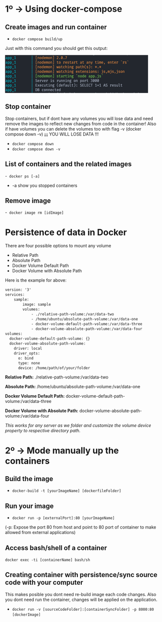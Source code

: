 # 1º -> Using docker-compose 
## Create images and run container


- ```docker compose build/up```

Just with this command you should get this output:


![Container/environment is running!](./containerRunnnig.png?raw=true)


## Stop container
Stop containers, but if dont have any volumes you will lose data and need remove the images to reflect new changes from code in the container!
Also if have volumes you can delete the volumes too with flag -v (docker compose down -v) ¡¡¡ YOU WILL LOSE DATA !!!

- ```docker compose down ```
- ```docker compose down -v ```
  
## List of containers and the related images
-``` docker ps [-a]```
  * -a show you stopped containers

## Remove image
-``` docker image rm [idImage]```

# Persistence of data in Docker
There are four possible options to mount any volume

- Relative Path
- Absolute Path
- Docker Volume Default Path
- Docker Volume with Absolute Path
  
Here is the example for above:
```
version: '3'
services:
    sample:
        image: sample
        volumes:
            - ./relative-path-volume:/var/data-two
            - /home/ubuntu/absolute-path-volume:/var/data-one
            - docker-volume-default-path-volume:/var/data-three
            - docker-volume-absolute-path-volume:/var/data-four
volumes:
  docker-volume-default-path-volume: {}
  docker-volume-absolute-path-volume:
    driver: local
    driver_opts:
      o: bind
      type: none
      device: /home/path/of/your/folder

```

**Relative Path:** ./relative-path-volume:/var/data-two

**Absolute Path:** /home/ubuntu/absolute-path-volume:/var/data-one

**Docker Volume Default Path:** docker-volume-default-path-volume:/var/data-three

**Docker Volume with Absolute Path:** docker-volume-absolute-path-volume:/var/data-four

*This works for any server as we folder and customize the volume device property to respective directory path.*


# 2º -> Mode manually up the containers

## Build the image

- ```docker-build -t [yourImageName] [dockerfileFolder]```

  

## Run your image

- ```docker run -p [externalPort]:80 [yourImageName]```

(-p: Expose the port 80 from host and point to 80 port of container to make allowed from external applications)

  

## Access bash/shell of a container

```docker exec -ti [containerName] bash/sh```

  

## Creating container with persistence/sync source code with your computer

This makes posible you dont need re-build image each code changes. Also you dont need run the container, changes will be applied on the application.
  

- ```docker run -v [sourceCodeFolder]:[containerSyncFolder] -p 8000:80 [dockerImage]```